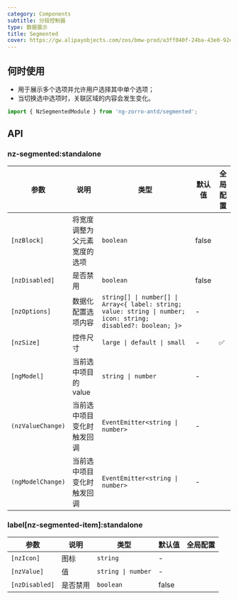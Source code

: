 ```yaml
---
category: Components
subtitle: 分段控制器
type: 数据展示
title: Segmented
cover: https://gw.alipayobjects.com/zos/bmw-prod/a3ff040f-24ba-43e0-92e9-c845df1612ad.svg
---
```


## 何时使用

- 用于展示多个选项并允许用户选择其中单个选项；
- 当切换选中选项时，关联区域的内容会发生变化。

```ts
import { NzSegmentedModule } from 'ng-zorro-antd/segmented';
```

## API

### nz-segmented:standalone

| 参数              | 说明                         | 类型                                                                                                           | 默认值 | 全局配置 |
| ----------------- | ---------------------------- | -------------------------------------------------------------------------------------------------------------- | ------ | -------- |
| `[nzBlock]`       | 将宽度调整为父元素宽度的选项 | `boolean`                                                                                                      | false  |          |
| `[nzDisabled]`    | 是否禁用                     | `boolean`                                                                                                      | false  |          |
| `[nzOptions]`     | 数据化配置选项内容           | `string[] \| number[] \| Array<{ label: string; value: string \| number; icon: string; disabled?: boolean; }>` | -      |          |
| `[nzSize]`        | 控件尺寸                     | `large \| default \| small`                                                                                    | -      | ✅        |
| `[ngModel]`       | 当前选中项目的 value         | `string \| number`                                                                                             | -      |          |
| `(nzValueChange)` | 当前选中项目变化时触发回调   | `EventEmitter<string \| number>`                                                                               | -      |          |
| `(ngModelChange)` | 当前选中项目变化时触发回调   | `EventEmitter<string \| number>`                                                                               | -      |          |

### label[nz-segmented-item]:standalone

| 参数           | 说明     | 类型               | 默认值 | 全局配置 |
| -------------- | -------- | ------------------ | ------ | -------- |
| `[nzIcon]`     | 图标     | `string`           | -      |          |
| `[nzValue]`    | 值       | `string \| number` | -      |          |
| `[nzDisabled]` | 是否禁用 | `boolean`          | false  |          |
